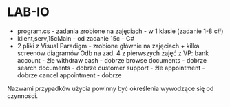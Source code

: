# LAB-IO
 - program.cs - zadania zrobione na zajęciach - w 1 klasie (zadanie 1-8 c#)
 - klient,serv,15cMain - od zadanie 15c - C#
 - 2 pliki z Visual Paradigm - zrobione głównie na zajęciach + kilka screenów diagramów
 Odb na zad. 4 z pierwszych zajęć z VP:
bank account - źle
withdraw cash - dobrze
browse documents - dobrze
search documents - dobrze
customer support - źle
appointment - dobrze
cancel appointment - dobrze

Nazwami przypadków użycia powinny być określenia wywodzące się od czynności.
 
